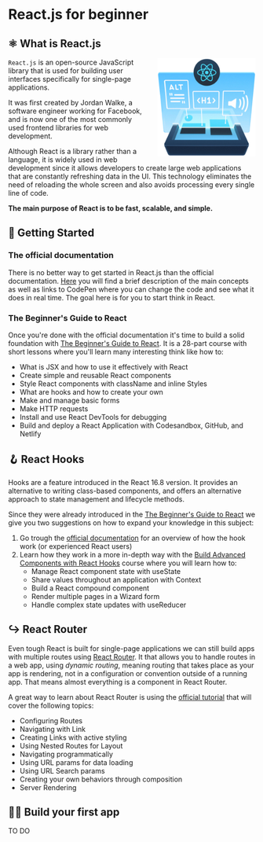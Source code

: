 # React.js for beginner

## ⚛️ What is React.js

<img src="assets/react.png" align="right" style="width: 200px; margin-left: 20px;"/>

`React.js` is an open-source JavaScript library that is used for building user interfaces specifically for single-page applications.

It was first created by Jordan Walke, a software engineer working for Facebook, and is now one of the most commonly used frontend libraries for web development.

Although React is a library rather than a language, it is widely used in web development since it allows developers to create large web applications that are constantly refreshing data in the UI. This technology eliminates the need of reloading the whole screen and also avoids processing every single line of code.

__The main purpose of React is to be fast, scalable, and simple.__

## 🚀 Getting Started

### The official documentation
There is no better way to get started in React.js than the official documentation. [Here](https://reactjs.org/docs/hello-world.html) you will find a brief description of the main concepts as well as links to CodePen where you can change the code and see what it does in real time. The goal here is for you to start think in React.

### The Beginner's Guide to React
Once you're done with the official documentation it's time to build a solid foundation with [The Beginner's Guide to React](https://egghead.io/courses/the-beginner-s-guide-to-react). It is a 28-part course with short lessons where you'll learn many interesting think like how to:

* What is JSX and how to use it effectively with React
* Create simple and reusable React components
* Style React components with className and inline Styles
* What are hooks and how to create your own
* Make and manage basic forms
* Make HTTP requests
* Install and use React DevTools for debugging
* Build and deploy a React Application with Codesandbox, GitHub, and Netlify

## 🪝 React Hooks

Hooks are a feature introduced in the React 16.8 version. It provides an alternative to writing class-based components, and offers an alternative approach to state management and lifecycle methods.

Since they were already introduced in the [The Beginner's Guide to React](#the-beginners-guide-to-react) we give you two suggestions on how to expand your knowledge in this subject:

1. Go trough the [official documentation](https://reactjs.org/docs/hooks-intro.html) for an overview of how the hook work (or experienced React users)
2. Learn how they work in a more in-depth way with the [Build Advanced Components with React Hooks](https://egghead.io/courses/build-advanced-components-with-react-hooks-810906cc) course where you will learn how to:
    * Manage React component state with useState
    * Share values throughout an application with Context
    * Build a React compound component
    * Render multiple pages in a Wizard form
    * Handle complex state updates with useReducer

## ↪️ React Router

Even tough React is built for single-page applications we can still build apps with multiple routes using [React Router](https://reactrouter.com/). It that allows you to handle routes in a web app, using _dynamic routing_,  meaning routing that takes place as your app is rendering, not in a configuration or convention outside of a running app. That means almost everything is a component in React Router.

A great way to learn about React Router is using the [official tutorial](https://reactrouter.com/docs/en/v6/getting-started/tutorial) that will cover the following topics:

* Configuring Routes
* Navigating with Link
* Creating Links with active styling
* Using Nested Routes for Layout
* Navigating programmatically
* Using URL params for data loading
* Using URL Search params
* Creating your own behaviors through composition
* Server Rendering

## 🧑‍💻 Build your first app

TO DO
